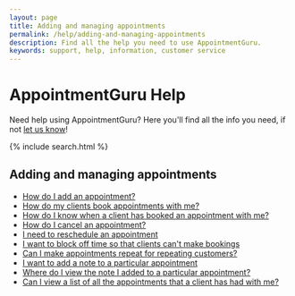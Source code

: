 ```yaml
---
layout: page
title: Adding and managing appointments
permalink: /help/adding-and-managing-appointments
description: Find all the help you need to use AppointmentGuru.
keywords: support, help, information, customer service
---
```


# AppointmentGuru Help

Need help using AppointmentGuru? Here you'll find all the info you need, if not [let us know](mailto:support@appointmentguru.co)!

{% include search.html %}

## Adding and managing appointments

* [How do I add an appointment?](add-an-appointment)
* [How do my clients book appointments with me?](how-do-clients-book-appointments)
* [How do I know when a client has booked an appointment with me?](how-do-I-know-when-an-appointment-has-been-booked)
* [How do I cancel an appointment?](cancel-appointment)
* [I need to reschedule an appointment](reschedule-appointment)
* [I want to block off time so that clients can't make bookings](block-off-time)
* [Can I make appointments repeat for repeating customers?](make-appointments-repeat)
* [I want to add a note to a particular appointment](add-a-note)
* [Where do I view the note I added to a particular appointment?](view-a-note)
* [Can I view a list of all the appointments that a client has had with me?](view-list-of-appointments)
